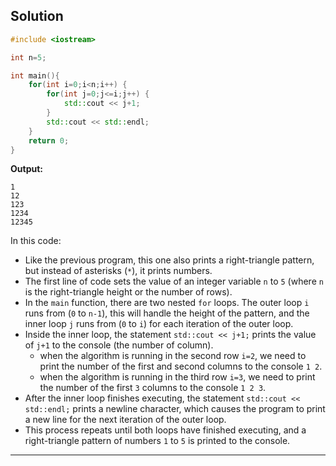 ## Solution

```cpp
#include <iostream>

int n=5;

int main(){
	for(int i=0;i<n;i++) {
		for(int j=0;j<=i;j++) {
			std::cout << j+1;
		}
		std::cout << std::endl;
	}
	return 0;
}
```

**Output:**

```
1
12
123
1234
12345
```

In this code:

- Like the previous program, this one also prints a right-triangle pattern, but instead of asterisks (`*`), it prints numbers.
- The first line of code sets the value of an integer variable `n` to `5` (where `n` is the right-triangle height or the number of rows).
- In the `main` function, there are two nested `for` loops. The outer loop `i` runs from (`0` to `n-1`), this will handle the height of the pattern, and the inner loop `j` runs from (`0` to `i`) for each iteration of the outer loop.
- Inside the inner loop, the statement `std::cout << j+1;` prints the value of `j+1` to the console (the number of column).
	- when the algorithm is running in the second row `i=2`, we need to print the number of the first and second columns to the console `1 2`.
	- when the algorithm is running in the third row `i=3`, we need to print the number of the first `3` columns to the console `1 2 3`.
- After the inner loop finishes executing, the statement `std::cout << std::endl;` prints a newline character, which causes the program to print a new line for the next iteration of the outer loop.
- This process repeats until both loops have finished executing, and a right-triangle pattern of numbers `1` to `5` is printed to the console.

---